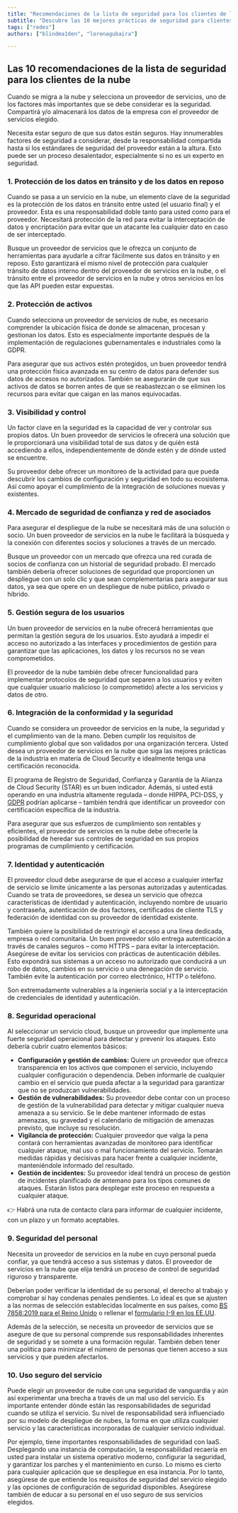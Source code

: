 ```yaml
---
title: "Recomendaciones de la lista de seguridad para los clientes de la nube"
subtitle: "Descubre las 10 mejores prácticas de seguridad para clientes de la nube: desde protección de datos hasta seguridad operativa y gestión de usuarios."
tags: ["redes"]
authors: ["blindma1den", "lorenagubaira"]

---
```


## **Las 10 recomendaciones de la lista de seguridad para los clientes de la nube**

Cuando se migra a la nube y selecciona un proveedor de servicios, uno de los factores más importantes que se debe considerar es la seguridad. Compartirá y/o almacenará los datos de la empresa con el proveedor de servicios elegido.

Necesita estar seguro de que sus datos están seguros. Hay innumerables factores de seguridad a considerar, desde la responsabilidad compartida hasta si los estándares de seguridad del proveedor están a la altura. Esto puede ser un proceso desalentador, especialmente si no es un experto en seguridad.

### **1. Protección de los datos en tránsito y de los datos en reposo**

Cuando se pasa a un servicio en la nube, un elemento clave de la seguridad es la protección de los datos en tránsito entre usted (el usuario final) y el proveedor. Esta es una responsabilidad doble tanto para usted como para el proveedor. Necesitará protección de la red para evitar la interceptación de datos y encriptación para evitar que un atacante lea cualquier dato en caso de ser interceptado.

Busque un proveedor de servicios que le ofrezca un conjunto de herramientas para ayudarle a cifrar fácilmente sus datos en tránsito y en reposo. Esto garantizará el mismo nivel de protección para cualquier tránsito de datos interno dentro del proveedor de servicios en la nube, o el tránsito entre el proveedor de servicios en la nube y otros servicios en los que las API pueden estar expuestas.

### **2. Protección de activos**

Cuando selecciona un proveedor de servicios de nube, es necesario comprender la ubicación física de donde se almacenan, procesan y gestionan los datos. Esto es especialmente importante después de la implementación de regulaciones gubernamentales e industriales como la GDPR.

Para asegurar que sus activos estén protegidos, un buen proveedor tendrá una protección física avanzada en su centro de datos para defender sus datos de accesos no autorizados. También se asegurarán de que sus activos de datos se borren antes de que se reabastezcan o se eliminen los recursos para evitar que caigan en las manos equivocadas.

### **3. Visibilidad y control**

Un factor clave en la seguridad es la capacidad de ver y controlar sus propios datos. Un buen proveedor de servicios le ofrecerá una solución que le proporcionará una visibilidad total de sus datos y de quién está accediendo a ellos, independientemente de dónde estén y de dónde usted se encuentre.

Su proveedor debe ofrecer un monitoreo de la actividad para que pueda descubrir los cambios de configuración y seguridad en todo su ecosistema. Así como apoyar el cumplimiento de la integración de soluciones nuevas y existentes.

### **4. Mercado de seguridad de confianza y red de asociados**

Para asegurar el despliegue de la nube se necesitará más de una solución o socio. Un buen proveedor de servicios en la nube le facilitará la búsqueda y la conexión con diferentes socios y soluciones a través de un mercado.

Busque un proveedor con un mercado que ofrezca una red curada de socios de confianza con un historial de seguridad probado. El mercado también debería ofrecer soluciones de seguridad que proporcionen un despliegue con un solo clic y que sean complementarias para asegurar sus datos, ya sea que opere en un despliegue de nube público, privado o híbrido.

### **5. Gestión segura de los usuarios**

Un buen proveedor de servicios en la nube ofrecerá herramientas que permitan la gestión segura de los usuarios. Esto ayudará a impedir el acceso no autorizado a las interfaces y procedimientos de gestión para garantizar que las aplicaciones, los datos y los recursos no se vean comprometidos.

El proveedor de la nube también debe ofrecer funcionalidad para implementar protocolos de seguridad que separen a los usuarios y eviten que cualquier usuario malicioso (o comprometido) afecte a los servicios y datos de otro.

### **6. Integración de la conformidad y la seguridad**

Cuando se considera un proveedor de servicios en la nube, la seguridad y el cumplimiento van de la mano. Deben cumplir los requisitos de cumplimiento global que son validados por una organización tercera. Usted desea un proveedor de servicios en la nube que siga las mejores prácticas de la industria en materia de Cloud Security e idealmente tenga una certificación reconocida.

El programa de Registro de Seguridad, Confianza y Garantía de la Alianza de Cloud Security (STAR) es un buen indicador. Además, si usted está operando en una industria altamente regulada – donde HIPPA, PCI-DSS, y [GDPR](https://kinsta.com/es/blog/cumplimiento-gdpr/) podrían aplicarse – también tendrá que identificar un proveedor con certificación específica de la industria.

Para asegurar que sus esfuerzos de cumplimiento son rentables y eficientes, el proveedor de servicios en la nube debe ofrecerle la posibilidad de heredar sus controles de seguridad en sus propios programas de cumplimiento y certificación.

### **7. Identidad y autenticación**

El proveedor cloud debe asegurarse de que el acceso a cualquier interfaz de servicio se limite únicamente a las personas autorizadas y autenticadas. Cuando se trata de proveedores, se desea un servicio que ofrezca características de identidad y autenticación, incluyendo nombre de usuario y contraseña, autenticación de dos factores, certificados de cliente TLS y federación de identidad con su proveedor de identidad existente.

También quiere la posibilidad de restringir el acceso a una línea dedicada, empresa o red comunitaria. Un buen proveedor sólo entrega autenticación a través de canales seguros – como HTTPS – para evitar la interceptación. Asegúrese de evitar los servicios con prácticas de autenticación débiles. Esto expondrá sus sistemas a un acceso no autorizado que conducirá a un robo de datos, cambios en su servicio o una denegación de servicio. También evite la autenticación por correo electrónico, HTTP o teléfono.

Son extremadamente vulnerables a la ingeniería social y a la interceptación de credenciales de identidad y autenticación.

### **8. Seguridad operacional**

Al seleccionar un servicio cloud, busque un proveedor que implemente una fuerte seguridad operacional para detectar y prevenir los ataques. Esto debería cubrir cuatro elementos básicos:

- **Configuración y gestión de cambios:** Quiere un proveedor que ofrezca transparencia en los activos que componen el servicio, incluyendo cualquier configuración o dependencia. Deben informarle de cualquier cambio en el servicio que pueda afectar a la seguridad para garantizar que no se produzcan vulnerabilidades.
- **Gestión de vulnerabilidades:** Su proveedor debe contar con un proceso de gestión de la vulnerabilidad para detectar y mitigar cualquier nueva amenaza a su servicio. Se le debe mantener informado de estas amenazas, su gravedad y el calendario de mitigación de amenazas previsto, que incluye su resolución.
- **Vigilancia de protección:** Cualquier proveedor que valga la pena contará con herramientas avanzadas de monitoreo para identificar cualquier ataque, mal uso o mal funcionamiento del servicio. Tomarán medidas rápidas y decisivas para hacer frente a cualquier incidente, manteniéndole informado del resultado.
- **Gestión de incidentes:** Su proveedor ideal tendrá un proceso de gestión de incidentes planificado de antemano para los tipos comunes de ataques. Estarán listos para desplegar este proceso en respuesta a cualquier ataque.

<aside>
👉 Habrá una ruta de contacto clara para informar de cualquier incidente, con un plazo y un formato aceptables.

</aside>

### **9. Seguridad del personal**

Necesita un proveedor de servicios en la nube en cuyo personal pueda confiar, ya que tendrá acceso a sus sistemas y datos. El proveedor de servicios en la nube que elija tendrá un proceso de control de seguridad riguroso y transparente.

Deberían poder verificar la identidad de su personal, el derecho al trabajo y comprobar si hay condenas penales pendientes. Lo ideal es que se ajusten a las normas de selección establecidas localmente en sus países, como [BS 7858:2019 para el Reino Unido](https://standardsdevelopment.bsigroup.com/projects/2018-02194) o rellenar el [formulario I-9 en los EE.UU](https://www.uscis.gov/i-9).

Además de la selección, se necesita un proveedor de servicios que se asegure de que su personal comprende sus responsabilidades inherentes de seguridad y se somete a una formación regular. También deben tener una política para minimizar el número de personas que tienen acceso a sus servicios y que pueden afectarlos.

### **10. Uso seguro del servicio**

Puede elegir un proveedor de nube con una seguridad de vanguardia y aún así experimentar una brecha a través de un mal uso del servicio. Es importante entender dónde están las responsabilidades de seguridad cuando se utiliza el servicio. Su nivel de responsabilidad será influenciado por su modelo de despliegue de nubes, la forma en que utiliza cualquier servicio y las características incorporadas de cualquier servicio individual.

Por ejemplo, tiene importantes responsabilidades de seguridad con IaaS. Desplegando una instancia de computación, la responsabilidad recaería en usted para instalar un sistema operativo moderno, configurar la seguridad, y garantizar los parches y el mantenimiento en curso. Lo mismo es cierto para cualquier aplicación que se despliegue en esa instancia. Por lo tanto, asegúrese de que entiende los requisitos de seguridad del servicio elegido y las opciones de configuración de seguridad disponibles. Asegúrese también de educar a su personal en el uso seguro de sus servicios elegidos.